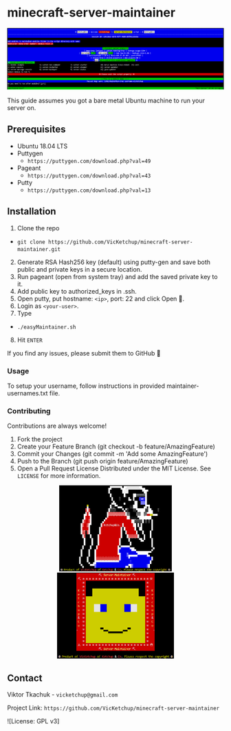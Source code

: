 # minecraft-server-maintainer

![easyMaintainer](art/easyMaintainer.png?raw=true)

This guide assumes you got a bare metal Ubuntu machine to run your server on.

## Prerequisites

- Ubuntu 18.04 LTS
- Puttygen
  - `https://puttygen.com/download.php?val=49`
- Pageant
  - `https://puttygen.com/download.php?val=43`
- Putty
  - `https://puttygen.com/download.php?val=13`

## Installation

1. Clone the repo
  - `git clone https://github.com/VicKetchup/minecraft-server-maintainer.git`
2. Generate RSA Hash256 key (default) using putty-gen and save both public and private keys in a secure location.
3. Run pageant (open from system tray) and add the saved private key to it.
4. Add public key to authorized_keys in .ssh.
5. Open putty, put hostname: `<ip>`, port: 22 and click Open 🙂.
6. Login as `<your-user>`.
7. Type
  - `./easyMaintainer.sh`
8. Hit `ENTER`

If you find any issues, please submit them to GitHub 🙂

### Usage

To setup your username, follow instructions in provided maintainer-usernames.txt file.

### Contributing

Contributions are always welcome!
1. Fork the project
2. Create your Feature Branch (git checkout -b feature/AmazingFeature)
3. Commit your Changes (git commit -m 'Add some AmazingFeature')
4. Push to the Branch (git push origin feature/AmazingFeature)
5. Open a Pull Request
License
Distributed under the MIT License. See ` LICENSE ` for more information.

<p align="center">
  <img src="art/pc_Co_logo.png?raw=true" height=200px><img src="art/pc_logo.png?raw=tru" height=200px>
</p>

## Contact

Viktor Tkachuk - `vicketchup@gmail.com`

Project Link: `https://github.com/VicKetchup/minecraft-server-maintainer`

![License: GPL v3]
